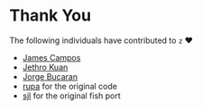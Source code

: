 # Thank You
The following individuals have contributed to `z` :heart:

* [James Campos](https://github.com/aeosynth)
* [Jethro Kuan](https://github.com/jethrokuan)
* [Jorge Bucaran](https://github.com/bucaran)
* [rupa](https://github.com/rupa) for the original code
* [sjl](https://github.com/sjl) for the original fish port
